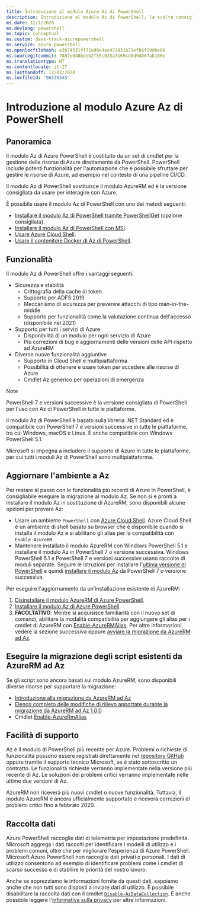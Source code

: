 ```yaml
---
title: Introduzione al modulo Azure Az di PowerShell
description: Introduzione al modulo Az di PowerShell, la scelta consigliata per interagire con Azure, che sostituisce il modulo AzureRM di PowerShell.
ms.date: 12/1/2020
ms.devlang: powershell
ms.topic: conceptual
ms.custom: devx-track-azurepowershell
ms.service: azure-powershell
ms.openlocfilehash: a3b74531ff71ed0e9ac473831b71efb6f29d6e66
ms.sourcegitcommit: 7887e040bdeb2f55c035a3169cd0d9d807ab186e
ms.translationtype: HT
ms.contentlocale: it-IT
ms.lasthandoff: 12/02/2020
ms.locfileid: "96536545"
---
```

# <a name="introducing-the-azure-az-powershell-module"></a>Introduzione al modulo Azure Az di PowerShell

## <a name="overview"></a>Panoramica

Il modulo Az di Azure PowerShell è costituito da un set di cmdlet per la gestione delle risorse di Azure direttamente da PowerShell. PowerShell include potenti funzionalità per l'automazione che è possibile sfruttare per gestire le risorse di Azure, ad esempio nel contesto di una pipeline CI/CD.

Il modulo Az di PowerShell sostituisce il modulo AzureRM ed è la versione consigliata da usare per interagire con Azure.

È possibile usare il modulo Az di PowerShell con uno dei metodi seguenti:

* [Installare il modulo Az di PowerShell tramite PowerShellGet](install-az-ps.md) (opzione consigliata).
* [Installare il modulo Az di PowerShell con MSI](install-az-ps-msi.md).
* [Usare Azure Cloud Shell](/azure/cloud-shell/overview).
* [Usare il contenitore Docker di Az di PowerShell](azureps-in-docker.md).

## <a name="features"></a>Funzionalità

Il modulo Az di PowerShell offre i vantaggi seguenti:

* Sicurezza e stabilità
  * Crittografia della cache di token
  * Supporto per ADFS 2019
  * Meccanismo di sicurezza per prevenire attacchi di tipo man-in-the-middle
  * Supporto per funzionalità come la valutazione continua dell'accesso (disponibile nel 2021)
* Supporto per tutti i servizi di Azure
  * Disponibilità di un modulo per ogni servizio di Azure
  * Più correzioni di bug e aggiornamenti delle versioni delle API rispetto ad AzureRM
* Diverse nuove funzionalità aggiuntive
  * Supporto in Cloud Shell e multipiattaforma
  * Possibilità di ottenere e usare token per accedere alle risorse di Azure
  * Cmdlet Az generico per operazioni di emergenza

> [!NOTE]
> PowerShell 7 e versioni successive è la versione consigliata di PowerShell per l'uso con Az di PowerShell in tutte le piattaforme.

Il modulo Az di PowerShell è basato sulla libreria .NET Standard ed è compatibile con PowerShell 7 e versioni successive in tutte le piattaforme, tra cui Windows, macOS e Linux. È anche compatibile con Windows PowerShell 5.1.

Microsoft si impegna a includere il supporto di Azure in tutte le piattaforme, per cui tutti i moduli Az di PowerShell sono multipiattaforma.

## <a name="upgrade-your-environment-to-az"></a>Aggiornare l'ambiente a Az

Per restare al passo con le funzionalità più recenti di Azure in PowerShell, è consigliabile eseguire la migrazione al modulo Az. Se non si è pronti a installare il modulo Az in sostituzione di AzureRM, sono disponibili alcune opzioni per provare Az:

* Usare un ambiente `PowerShell` con [Azure Cloud Shell](/azure/cloud-shell/overview). Azure Cloud Shell è un ambiente di shell basato su browser che è disponibile quando si installa il modulo Az e si abilitano gli alias per la compatibilità con `Enable-AzureRM`.
* Mantenere installato il modulo AzureRM con Windows PowerShell 5.1 e installare il modulo Az in PowerShell 7 o versione successiva. Windows PowerShell 5.1 e PowerShell 7 e versioni successive usano raccolte di moduli separate. Seguire le istruzioni per installare l'[ultima versione di PowerShell](/powershell/scripting/install/installing-powershell) e quindi [installare il modulo Az](install-az-ps.md) da PowerShell 7 o versione successiva.

Per eseguire l'aggiornamento da un'installazione esistente di AzureRM:

1. [Disinstallare il modulo AzureRM di Azure PowerShell](/powershell/azure/uninstall-az-ps#uninstall-the-azurerm-module).
1. [Installare il modulo Az di Azure PowerShell](install-az-ps.md).
1. **FACOLTATIVO**: Mentre si acquisisce familiarità con il nuovo set di comandi, abilitare la modalità compatibilità per aggiungere gli alias per i cmdlet di AzureRM con [Enable-AzureRMAlias](/powershell/module/az.accounts/enable-azurermalias). Per altre informazioni, vedere la sezione successiva oppure [avviare la migrazione da AzureRM ad Az](migrate-from-azurerm-to-az.md).

## <a name="migrate-existing-scripts-from-azurerm-to-az"></a>Eseguire la migrazione degli script esistenti da AzureRM ad Az

Se gli script sono ancora basati sul modulo AzureRM, sono disponibili diverse risorse per supportare la migrazione:

* [Introduzione alla migrazione da AzureRM ad Az](migrate-from-azurerm-to-az.md)
* [Elenco completo delle modifiche di rilievo apportate durante la migrazione da AzureRM ad Az 1.0.0](migrate-az-1.0.0.md)
* Cmdlet [Enable-AzureRmAlias](/powershell/module/az.accounts/enable-azurermalias)

## <a name="supportability"></a>Facilità di supporto

Az è il modulo di PowerShell più recente per Azure. Problemi o richieste di funzionalità possono essere registrati direttamente nel [repository GitHub](https://github.com/Azure/azure-powershell) oppure tramite il supporto tecnico Microsoft, se è stato sottoscritto un contratto. Le funzionalità richieste verranno implementate nella versione più recente di Az. Le soluzioni dei problemi critici verranno implementate nelle ultime due versioni di Az.

AzureRM non riceverà più nuovi cmdlet o nuove funzionalità. Tuttavia, il modulo AzureRM è ancora ufficialmente supportato e riceverà correzioni di problemi critici fino a febbraio 2020.

## <a name="data-collection"></a>Raccolta dati

Azure PowerShell raccoglie dati di telemetria per impostazione predefinita. Microsoft aggrega i dati raccolti per identificare i modelli di utilizzo e i problemi comuni, oltre che per migliorare l'esperienza di Azure PowerShell.
Microsoft Azure PowerShell non raccoglie dati privati o personali. I dati di utilizzo consentono ad esempio di identificare problemi come i cmdlet di scarso successo e di stabilire le priorità del nostro lavoro.

Anche se apprezziamo le informazioni fornite da questi dati, sappiamo anche che non tutti sono disposti a inviare dati di utilizzo. È possibile disabilitare la raccolta dati con il cmdlet [`Disable-AzDataCollection`](/powershell/module/az.accounts/disable-azdatacollection). È anche possibile leggere l'[informativa sulla privacy](https://privacy.microsoft.com/privacystatement) per altre informazioni.
